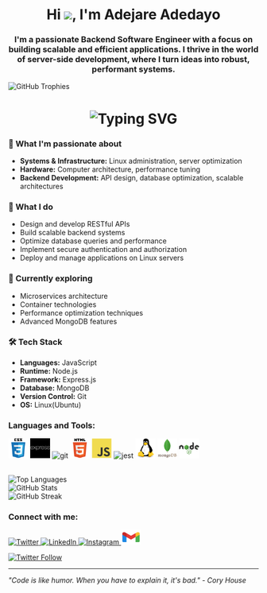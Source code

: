 <div class="container">
<h1 align="center" class="center">Hi <img src="https://raw.githubusercontent.com/MartinHeinz/MartinHeinz/master/wave.gif" width="30px">, I'm Adejare Adedayo</h1>

<h3 align="center" class="center">I'm a passionate Backend Software Engineer with a focus on building scalable and efficient applications. I thrive in the world of server-side development, where I turn ideas into robust, performant systems.</h3>

<p class="center"><img src="https://github-profile-trophy.vercel.app/?username=dprince-03&theme=darkhub" alt="GitHub Trophies" /></p>

<h1 align="center" class="center">
<!--     <span class="typing-animation">Backend Developer • JavaScript Enthusiast • Linux Lover</span> -->
    <img src="https://readme-typing-svg.herokuapp.com?font=Fira+Code&pause=1000&color=F75C7E&width=435&lines=Backend+Developer;JavaScript+Enthusiast;Linux+Lover" alt="Typing SVG" />
</h1>
<h3>🔧 What I'm passionate about</h3>
<ul>
    <li><strong>Systems & Infrastructure:</strong> Linux administration, server optimization</li>
    <li><strong>Hardware:</strong> Computer architecture, performance tuning</li>
    <li><strong>Backend Development:</strong> API design, database optimization, scalable architectures</li>
</ul>

<h3>💼 What I do</h3>
<ul>
    <li>Design and develop RESTful APIs</li>
    <li>Build scalable backend systems</li>
    <li>Optimize database queries and performance</li>
    <li>Implement secure authentication and authorization</li>
    <li>Deploy and manage applications on Linux servers</li>
</ul>

<h3>🌱 Currently exploring</h3>
<ul>
    <li>Microservices architecture</li>
    <li>Container technologies</li>
    <li>Performance optimization techniques</li>
    <li>Advanced MongoDB features</li>
</ul>

<h3>🛠️ Tech Stack</h3>
<ul>
    <li><strong>Languages:</strong> JavaScript</li>
    <li><strong>Runtime:</strong> Node.js</li>
    <li><strong>Framework:</strong> Express.js</li>
    <li><strong>Database:</strong> MongoDB</li>
    <li><strong>Version Control:</strong> Git</li>
    <li><strong>OS:</strong> Linux(Ubuntu) </li>
</ul>

<h3 class="left">Languages and Tools:</h3>
<p class="left">
    <img src="https://raw.githubusercontent.com/devicons/devicon/master/icons/css3/css3-original-wordmark.svg" alt="css3" width="40" height="40"/>
    <img src="https://raw.githubusercontent.com/devicons/devicon/master/icons/express/express-original-wordmark.svg" alt="express" width="40" height="40" style="filter: invert(1);"/>
    <img src="https://www.vectorlogo.zone/logos/git-scm/git-scm-icon.svg" alt="git" width="40" height="40"/>
    <img src="https://raw.githubusercontent.com/devicons/devicon/master/icons/html5/html5-original-wordmark.svg" alt="html5" width="40" height="40"/>
    <img src="https://raw.githubusercontent.com/devicons/devicon/master/icons/javascript/javascript-original.svg" alt="javascript" width="40" height="40"/>
    <img src="https://www.vectorlogo.zone/logos/jestjsio/jestjsio-icon.svg" alt="jest" width="40" height="40"/>
    <img src="https://raw.githubusercontent.com/devicons/devicon/master/icons/linux/linux-original.svg" alt="linux" width="40" height="40"/>
    <img src="https://raw.githubusercontent.com/devicons/devicon/master/icons/mongodb/mongodb-original-wordmark.svg" alt="mongodb" width="40" height="40"/>
    <img src="https://raw.githubusercontent.com/devicons/devicon/master/icons/nodejs/nodejs-original-wordmark.svg" alt="nodejs" width="40" height="40"/>
</p>
<br>
<div class="stats-container">
    <img src="https://github-readme-stats.vercel.app/api/top-langs?username=dprince-03&show_icons=true&locale=en&layout=compact&theme=dark" alt="Top Languages" />
</div>

<div class="stats-container">
    <img src="https://github-readme-stats.vercel.app/api?username=dprince-03&show_icons=true&locale=en&theme=dark" alt="GitHub Stats" />
</div>

<div class="stats-container">
    <img src="https://github-readme-streak-stats.herokuapp.com/?user=dprince-03&theme=dark" alt="GitHub Streak" />
</div>

<h3 class="left">Connect with me:</h3>
<p class="left social-links">
    <a href="https://twitter.com/adedayo_03" target="_blank">
        <img src="https://raw.githubusercontent.com/rahuldkjain/github-profile-readme-generator/master/src/images/icons/Social/twitter.svg" alt="Twitter" height="30" width="40" />
    </a>
    <a href="https://linkedin.com/in/adedayo-adejare" target="_blank">
        <img src="https://raw.githubusercontent.com/rahuldkjain/github-profile-readme-generator/master/src/images/icons/Social/linked-in-alt.svg" alt="LinkedIn" height="30" width="40" />
    </a>
    <a href="https://instagram.com/prince_of_03" target="_blank">
        <img src="https://raw.githubusercontent.com/rahuldkjain/github-profile-readme-generator/master/src/images/icons/Social/instagram.svg" alt="Instagram" height="30" width="40" />
    </a>
    <a href="mailto:princeadedayo03@gmail.com" target="_blank">
        <img src="https://raw.githubusercontent.com/rahuldkjain/github-profile-readme-generator/master/src/images/icons/Social/gmail.svg" alt="Gmail" height="30" width="40" />
    </a>
</p>

<p class="left">
    <a href="https://twitter.com/adedayo_03" target="_blank">
        <img src="https://img.shields.io/twitter/follow/adedayo_03?logo=twitter&style=for-the-badge" alt="Twitter Follow" />
    </a>
</p>

<hr>
<p><em>"Code is like humor. When you have to explain it, it's bad." - Cory House</em></p>
</div>
